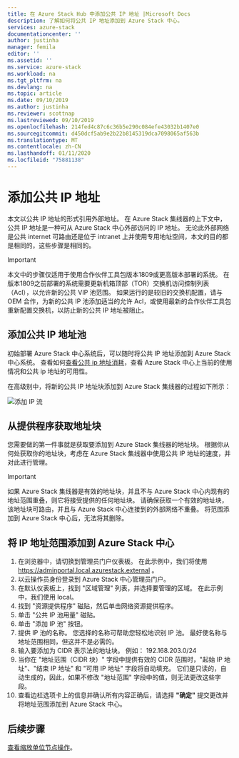 ```yaml
---
title: 在 Azure Stack Hub 中添加公共 IP 地址 |Microsoft Docs
description: 了解如何将公共 IP 地址添加到 Azure Stack 中心。
services: azure-stack
documentationcenter: ''
author: justinha
manager: femila
editor: ''
ms.assetid: ''
ms.service: azure-stack
ms.workload: na
ms.tgt_pltfrm: na
ms.devlang: na
ms.topic: article
ms.date: 09/10/2019
ms.author: justinha
ms.reviewer: scottnap
ms.lastreviewed: 09/10/2019
ms.openlocfilehash: 214fed4c87c6c36b5e290c084efe43032b1407e0
ms.sourcegitcommit: d450dcf5ab9e2b22b8145319dca7098065af563b
ms.translationtype: MT
ms.contentlocale: zh-CN
ms.lasthandoff: 01/11/2020
ms.locfileid: "75881138"
---
```

# <a name="add-public-ip-addresses"></a>添加公共 IP 地址

本文以公共 IP 地址的形式引用外部地址。 在 Azure Stack 集线器的上下文中，公共 IP 地址是一种可从 Azure Stack 中心外部访问的 IP 地址。 无论此外部网络是公共 internet 可路由还是位于 intranet 上并使用专用地址空间，本文的目的都是相同的，这些步骤是相同的。

> [!IMPORTANT]
> 本文中的步骤仅适用于使用合作伙伴工具包版本1809或更高版本部署的系统。 在版本1809之前部署的系统需要更新机箱顶部（TOR）交换机访问控制列表（Acl），以允许新的公共 VIP 池范围。 如果运行的是较旧的交换机配置，请与 OEM 合作，为新的公共 IP 池添加适当的允许 Acl，或使用最新的合作伙伴工具包重新配置交换机，以防止新的公共 IP 地址被阻止。

## <a name="add-a-public-ip-address-pool"></a>添加公共 IP 地址池
初始部署 Azure Stack 中心系统后，可以随时将公共 IP 地址添加到 Azure Stack 中心系统。 查看如何[查看公共 ip 地址消耗](azure-stack-viewing-public-ip-address-consumption.md)，查看 Azure Stack 中心上当前的使用情况和公共 ip 地址的可用性。

在高级别中，将新的公共 IP 地址块添加到 Azure Stack 集线器的过程如下所示：

 ![添加 IP 流](media/azure-stack-add-ips/flow.PNG)

## <a name="obtain-the-address-block-from-your-provider"></a>从提供程序获取地址块
您需要做的第一件事就是获取要添加到 Azure Stack 集线器的地址块。 根据你从何处获取你的地址块，考虑在 Azure Stack 集线器中使用公共 IP 地址的速度，并对此进行管理。

> [!IMPORTANT]
> 如果 Azure Stack 集线器是有效的地址块，并且不与 Azure Stack 中心内现有的地址范围重叠，则它将接受提供的任何地址块。 请确保获取一个有效的地址块，该地址块可路由，并且与 Azure Stack 中心连接到的外部网络不重叠。 将范围添加到 Azure Stack 中心后，无法将其删除。

## <a name="add-the-ip-address-range-to-azure-stack-hub"></a>将 IP 地址范围添加到 Azure Stack 中心

1. 在浏览器中，请切换到管理员门户仪表板。 在此示例中，我们将使用 https://adminportal.local.azurestack.external 。
2. 以云操作员身份登录到 Azure Stack 中心管理员门户。
3. 在默认仪表板上，找到 "区域管理" 列表，并选择要管理的区域。 在此示例中，我们使用 local。
4. 找到 "资源提供程序" 磁贴，然后单击网络资源提供程序。
5. 单击 "公共 IP 池用量" 磁贴。
6. 单击 "添加 IP 池" 按钮。
7. 提供 IP 池的名称。 您选择的名称可帮助您轻松地识别 IP 池。 最好使名称与地址范围相同，但这并不是必需的。
8. 输入要添加为 CIDR 表示法的地址块。 例如： 192.168.203.0/24
9. 当你在 "地址范围（CIDR 块）" 字段中提供有效的 CIDR 范围时，"起始 IP 地址"、"结束 IP 地址" 和 "可用 IP 地址" 字段将自动填充。 它们是只读的，自动生成的，因此，如果不修改 "地址范围" 字段中的值，则无法更改这些字段。
10. 查看边栏选项卡上的信息并确认所有内容正确后，请选择 **"确定"** 提交更改并将地址范围添加到 Azure Stack 中心。


## <a name="next-steps"></a>后续步骤 
[查看缩放单位节点操作](azure-stack-node-actions.md)。
